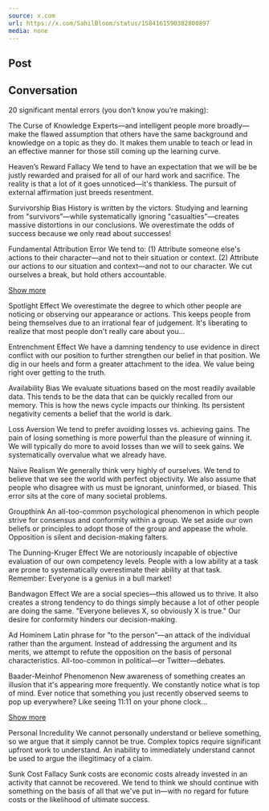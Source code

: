 ```yaml
---
source: x.com
url: https://x.com/SahilBloom/status/1584161590382800897
media: none
---
```


## Post

## Conversation

20 significant mental errors (you don’t know you’re making):



The Curse of Knowledge Experts—and intelligent people more broadly—make the flawed assumption that others have the same background and knowledge on a topic as they do. It makes them unable to teach or lead in an effective manner for those still coming up the learning curve.

Heaven’s Reward Fallacy We tend to have an expectation that we will be be justly rewarded and praised for all of our hard work and sacrifice. The reality is that a lot of it goes unnoticed—it's thankless. The pursuit of external affirmation just breeds resentment.

Survivorship Bias History is written by the victors. Studying and learning from "survivors”—while systematically ignoring "casualties”—creates massive distortions in our conclusions. We overestimate the odds of success because we only read about successes!

Fundamental Attribution Error We tend to: (1) Attribute someone else's actions to their character—and not to their situation or context. (2) Attribute our actions to our situation and context—and not to our character. We cut ourselves a break, but hold others accountable.

[Show more](https://x.com/SahilBloom/status/1584161597588529152)

Spotlight Effect We overestimate the degree to which other people are noticing or observing our appearance or actions. This keeps people from being themselves due to an irrational fear of judgement. It's liberating to realize that most people don't really care about you…

Entrenchment Effect We have a damning tendency to use evidence in direct conflict with our position to further strengthen our belief in that position. We dig in our heels and form a greater attachment to the idea. We value being right over getting to the truth.

Availability Bias We evaluate situations based on the most readily available data. This tends to be the data that can be quickly recalled from our memory. This is how the news cycle impacts our thinking. Its persistent negativity cements a belief that the world is dark.

Loss Aversion We tend to prefer avoiding losses vs. achieving gains. The pain of losing something is more powerful than the pleasure of winning it. We will typically do more to avoid losses than we will to seek gains. We systematically overvalue what we already have.

Naïve Realism We generally think very highly of ourselves. We tend to believe that we see the world with perfect objectivity. We also assume that people who disagree with us must be ignorant, uninformed, or biased. This error sits at the core of many societal problems.

Groupthink An all-too-common psychological phenomenon in which people strive for consensus and conformity within a group. We set aside our own beliefs or principles to adopt those of the group and appease the whole. Opposition is silent and decision-making falters.

The Dunning-Kruger Effect We are notoriously incapable of objective evaluation of our own competency levels. People with a low ability at a task are prone to systematically overestimate their ability at that task. Remember: Everyone is a genius in a bull market!

Bandwagon Effect We are a social species—this allowed us to thrive. It also creates a strong tendency to do things simply because a lot of other people are doing the same. "Everyone believes X, so obviously X is true." Our desire for conformity hinders our decision-making.

Ad Hominem Latin phrase for "to the person”—an attack of the individual rather than the argument. Instead of addressing the argument and its merits, we attempt to refute the opposition on the basis of personal characteristics. All-too-common in political—or Twitter—debates.

Baader-Meinhof Phenomenon New awareness of something creates an illusion that it's appearing more frequently. We constantly notice what is top of mind. Ever notice that something you just recently observed seems to pop up everywhere? Like seeing 11:11 on your phone clock...

[Show more](https://x.com/SahilBloom/status/1584161615154671616)

Personal Incredulity We cannot personally understand or believe something, so we argue that it simply cannot be true. Complex topics require significant upfront work to understand. An inability to immediately understand cannot be used to argue the illegitimacy of a claim.

Sunk Cost Fallacy Sunk costs are economic costs already invested in an activity that cannot be recovered. We tend to think we should continue with something on the basis of all that we've put in—with no regard for future costs or the likelihood of ultimate success.
